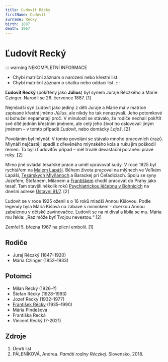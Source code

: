 ```yaml
---
title: Ľudovít Récky
firstName: Ľudovít
surname: Récky
birth: 1887
death: 1967
---
```


# Ľudovít Recký

::: warning NEKOMPLETNÍ INFORMACE
- Chybí matriční záznam o narození nebo křestní list.
- Chybí matriční záznam o sňatku nebo oddací list.
:::

**Ľudovít Recký** (pokřtěný jako **Július**) byl synem Juraje Réczkého a Marie Czinger. Narodil se 26. července 1887. \[1\]

Nejmladší syn Ľudovít jako jediný z dětí Juraje a Marie má v matrice zapisané křestní jméno _Július_, ale nikdy ho tak nenazývali. Jeho potomkové si bohužel nepamatají proč. V minulosti se stávalo, že rodiče nechali pokřtít své dítě jedním křestním jménem, ale celý jeho život ho oslovovali jiným jménem – v tomto případě _Ľudovít_, nebo domácky _Lajoš_. \[2\]

Povoláním byl mlynář. V tomto povolání se stávalo mnoho pracovních úrazů. Mlynáři nejčastěji spadli z dřevěného mlýnského kola a ruku jim poškodil řemen. To byl i Ľudovítův případ – měl trvalé devastační poranění pravé ruky. \[2\]

<Photo src="ludovit-reczky.jpg" alt="Ľudovít Recký" size="md" />

Mimo jiné ovládal tesařské práce a uměl opravovat sudy. V roce 1925 byl rychtářem na [Malém Lapáši](https://cs.wikipedia.org/wiki/Mal%C3%BD_Lap%C3%A1%C5%A1). Během života pracoval na mlýnech ve Veľkém Lapáši, [Tesárskych Mlyňanoch](https://cs.wikipedia.org/wiki/Tes%C3%A1rske_Mly%C5%88any) a Barackej pri Čeľadiciach. Spolu se syny Jozefem, Štefanem, Milanem a [Františkem](recky-frantisek-1935.md) chodil pracovat do Prahy jako tesař. Tam stavěli několik roků [Psychiatrickou léčebnu v Bohnicích](https://cs.wikipedia.org/wiki/Psychiatrick%C3%A1_nemocnice_Bohnice) na dnešní adrese [Ústavní 91/7](https://goo.gl/maps/Lrn3Lj1CYMBnUL958). \[2\]

Ľudovít se v roce 1925 oženil s o 16 roků mladší Annou Kišovou. Podle legendy byla Mária Kišová na zábavě s miminkem - dcerkou Annou zabalenou v dětské zavinovačce. Ľudovít se na ni díval a líbila se mu. Mária mu řekla: „Raz môže byť Tvojou nevestou.“ \[2\]

Zemřel 5. března 1967 na plicní embolii. \[1\]


## Rodiče

- Juraj Réczký (1847–1920)
- Mária Czinger (1852–1933)


## Potomci

- Milan Recký (1926–?)
- Štefan Récky (1928–1993)
- Jozef Récky (1932–1977)
- [František Récky](recky-frantisek-1935.md) (1935–1990)
- Mária Pindešová
- Františka Recká
- Vincent Recký (?-2021)


## Zdroje

1. Úmrtí list
2. PÁLENÍKOVÁ, Andrea. _Pamäti rodiny Réczkej_. Slovensko, 2018.
